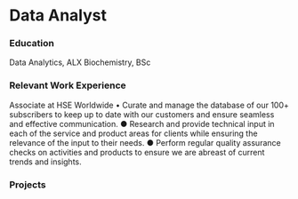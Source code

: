 # Data Analyst

### Education
Data Analytics, ALX
Biochemistry, BSc

### Relevant Work Experience
Associate at HSE Worldwide
  • Curate and manage the database of our 100+ subscribers to keep up to date with our customers and ensure
seamless and effective communication.
  ● Research and provide technical input in each of the service and product areas for clients while ensuring the
relevance of the input to their needs.
  ● Perform regular quality assurance checks on activities and products to ensure we are abreast of current
trends and insights.

### Projects

